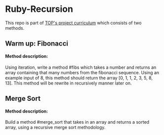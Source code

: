# Ruby-Recursion

This repo is part of [TOP's project curriculum](https://www.theodinproject.com/lessons/ruby-recursion) which consists of two methods.

## Warm up: Fibonacci

#### Method description:
Using iteration, write a method #fibs which takes a number and returns an array containing that many numbers from the fibonacci sequence. Using an example input of 8, this method should return the array [0, 1, 1, 2, 3, 5, 8, 13].
This method will be rewrite in recursively manner later on.

## Merge Sort

#### Method description:
Build a method #merge_sort that takes in an array and returns a sorted array, using a recursive merge sort methodology.
